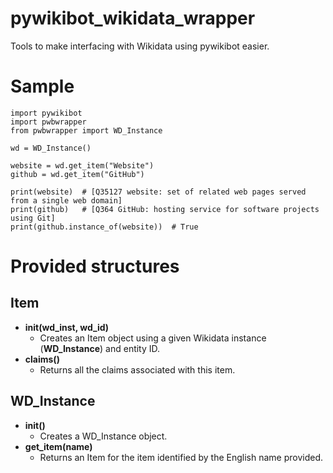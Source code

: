 # pywikibot_wikidata_wrapper
Tools to make interfacing with Wikidata using pywikibot easier.

# Sample
```
import pywikibot
import pwbwrapper
from pwbwrapper import WD_Instance

wd = WD_Instance()

website = wd.get_item("Website")
github = wd.get_item("GitHub")

print(website)  # [Q35127 website: set of related web pages served from a single web domain]
print(github)   # [Q364 GitHub: hosting service for software projects using Git]
print(github.instance_of(website))  # True
```

# Provided structures
## Item
- **__init__(wd_inst, wd_id)**
  - Creates an Item object using a given Wikidata instance (**WD_Instance**) and entity ID.
- **claims()**
  - Returns all the claims associated with this item.

## WD_Instance
- **__init__()**
  - Creates a WD_Instance object.
- **get_item(name)**
  - Returns an Item for the item identified by the English name provided.
